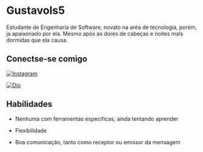 # Gustavols5

Estudante de Engenharia de Software, novato na aréa de tecnologia, porém, ja apaixonado por ela. Mesmo após as dores de cabeças e noites mals dormidas que ela causa.

## Conectse-se comigo
[![Instagram](https://img.shields.io/badge/Instagram-000?style=for-the-badge&logo=instagram)](https://www.instagram.com/gustavo.leandro.souza/)

[![Dio](	https://hermes.digitalinnovation.one/assets/diome/logo-minimized.png)](https://web.dio.me/users/gustavoleandro071/?tab=achievements)

## Habilidades

- Nenhuma com ferramentas especificas, ainda tentando aprender

- Flexibilidade

- Boa comunicação, tanto como receptor ou emissor da mensagem
